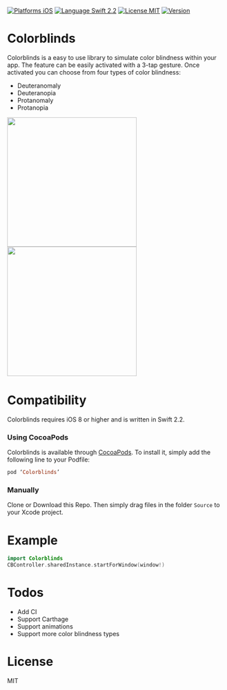 [![Platforms iOS](https://img.shields.io/badge/Platforms-iOS-lightgray.svg?style=flat)](http://www.apple.com)
[![Language Swift 2.2](https://img.shields.io/badge/Language-Swift%202.2-orange.svg?style=flat)](https://swift.org)
[![License MIT](https://img.shields.io/badge/license-MIT-blue.svg?style=flat)](https://github.com/jordidekock/Colorblinds/LICENSE)
[![Version](https://img.shields.io/cocoapods/v/Colorblinds.svg?style=flat)](http://cocoadocs.org/docsets/Colorblinds)

# Colorblinds
Colorblinds is a easy to use library to simulate color blindness within your app. The feature can be easily activated with a 3-tap gesture. Once activated you can choose from four types of color blindness:

- Deuteranomaly
- Deuteranopia
- Protanomaly
- Protanopia
 
<img src="https://github.com/jordidekock/Colorblinds/blob/master/screen1.PNG" width="300">
<img src="https://github.com/jordidekock/Colorblinds/blob/master/screen2.PNG" width="300">

# Compatibility
Colorblinds requires iOS 8 or higher and is written in Swift 2.2.

### Using CocoaPods
Colorblinds is available through [CocoaPods](http://cocoapods.org). To install
it, simply add the following line to your Podfile:

```ruby
pod ‘Colorblinds’
```

### Manually
Clone or Download this Repo. Then simply drag files in the folder ```Source``` to your Xcode project.


# Example
```Swift
import Colorblinds
CBController.sharedInstance.startForWindow(window!)
```

# Todos
 - Add CI
 - Support Carthage
 - Support animations
 - Support more color blindness types
 
# License
MIT